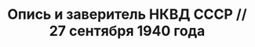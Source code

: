 ---
title: Опись и заверитель НКВД СССР // 27 сентября 1940 года
description: РГАСПИ, ф.17, т.2, оп.171, дело 410, лист 354
images:
- /disk/pictures/v02/17-171-410-354.jpg
- /disk/pictures/v02/17-171-410-355.jpg
---